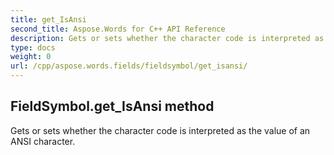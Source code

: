 ```yaml
---
title: get_IsAnsi
second_title: Aspose.Words for C++ API Reference
description: Gets or sets whether the character code is interpreted as the value of an ANSI character. 
type: docs
weight: 0
url: /cpp/aspose.words.fields/fieldsymbol/get_isansi/
---
```

## FieldSymbol.get_IsAnsi method


Gets or sets whether the character code is interpreted as the value of an ANSI character.

